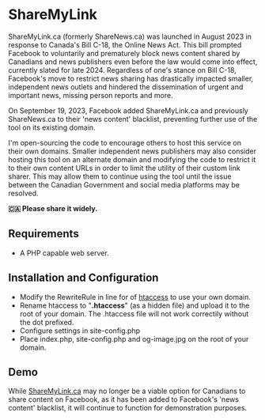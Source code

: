 # ShareMyLink
ShareMyLink.ca (formerly ShareNews.ca) was launched in August 2023 in response to Canada's Bill C-18, the Online News Act. This bill prompted Facebook to voluntarily and prematurely block news content shared by Canadians and news publishers even before the law would come into effect, currently slated for late 2024.
Regardless of one's stance on Bill C-18, Facebook's move to restrict news sharing has drastically impacted smaller, independent news outlets and hindered the dissemination of urgent and important news, missing person reports and more.

On September 19, 2023, Facebook added ShareMyLink.ca and previously ShareNews.ca to their 'news content' blacklist, preventing further use of the tool on its existing domain.

I'm open-sourcing the code to encourage others to host this service on their own domains. Smaller independent news publishers may also consider hosting this tool on an alternate domain and modifying the code to restrict it to their own content URLs in order to limit the utility of their custom link sharer. This may allow them to continue using the tool until the issue between the Canadian Government and social media platforms may be resolved.

**🇨🇦 Please share it widely.**

## Requirements

- A PHP capable web server.

## Installation and Configuration

- Modify the RewriteRule in line for of [htaccess](https://github.com/jordanwan/ShareMyLink/blob/main/htaccess) to use your own domain.
- Rename htaccess to "**.htaccess**" (as a hidden file) and upload it to the root of your domain. The .htaccess file will not work correctily without the dot prefixed.
- Configure settings in site-config.php
- Place index.php, site-config.php and og-image.jpg on the root of your domain.

## Demo

While [ShareMyLink.ca](https://www.sharemylink.ca) may no longer be a viable option for Canadians to share content on Facebook, as it has been added to Facebook's  'news content' blacklist, it will continue to function for demonstration purposes.
